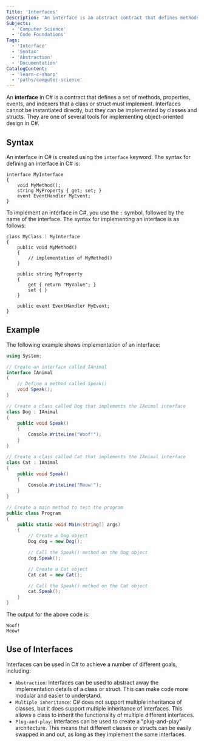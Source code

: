 ```yaml
---
Title: 'Interfaces'
Description: 'An interface is an abstract contract that defines methods and properties that must be implemented by any class that implements the interface.'
Subjects:
  - 'Computer Science'
  - 'Code Foundations'
Tags:
  - 'Interface'
  - 'Syntax'
  - 'Abstraction'
  - 'Documentation'
CatalogContent:
  - 'learn-c-sharp'
  - 'paths/computer-science'
---
```


An **interface** in C# is a contract that defines a set of methods, properties, events, and indexers that a class or struct must implement. Interfaces cannot be instantiated directly, but they can be implemented by classes and structs. They are one of several tools for implementing object-oriented design in C#.

## Syntax

An interface in C# is created using the `interface` keyword. The syntax for defining an interface in C# is:

```
interface MyInterface
{
    void MyMethod();
    string MyProperty { get; set; }
    event EventHandler MyEvent;
}
```

To implement an interface in C#, you use the `:` symbol, followed by the name of the interface. The syntax for implementing an interface is as follows:

```
class MyClass : MyInterface
{
    public void MyMethod()
    {
        // implementation of MyMethod()
    }

    public string MyProperty
    {
        get { return "MyValue"; }
        set { }
    }

    public event EventHandler MyEvent;
}
```

## Example

The following example shows implementation of an interface:

```cs
using System;

// Create an interface called IAnimal
interface IAnimal
{
    // Define a method called Speak()
    void Speak();
}

// Create a class called Dog that implements the IAnimal interface
class Dog : IAnimal
{
    public void Speak()
    {
        Console.WriteLine("Woof!");
    }
}

// Create a class called Cat that implements the IAnimal interface
class Cat : IAnimal
{
    public void Speak()
    {
        Console.WriteLine("Meow!");
    }
}

// Create a main method to test the program
public class Program
{
    public static void Main(string[] args)
    {
        // Create a Dog object
        Dog dog = new Dog();

        // Call the Speak() method on the Dog object
        dog.Speak();

        // Create a Cat object
        Cat cat = new Cat();

        // Call the Speak() method on the Cat object
        cat.Speak();
    }
}
```

The output for the above code is:

```shell
Woof!
Meow!
```

## Use of Interfaces

Interfaces can be used in C# to achieve a number of different goals, including:

- `Abstraction`: Interfaces can be used to abstract away the implementation details of a class or struct. This can make code more modular and easier to understand.
- `Multiple inheritance`: C# does not support multiple inheritance of classes, but it does support multiple inheritance of interfaces. This allows a class to inherit the functionality of multiple different interfaces.
- `Plug-and-play`: Interfaces can be used to create a "plug-and-play" architecture. This means that different classes or structs can be easily swapped in and out, as long as they implement the same interfaces.
